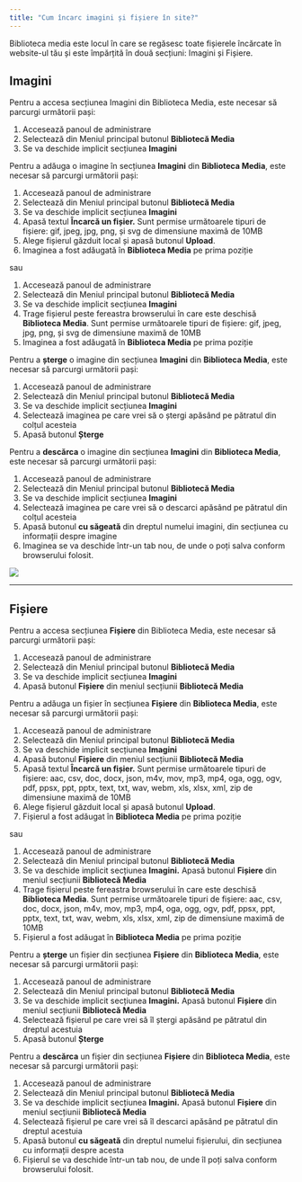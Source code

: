 ```yaml
---
title: "Cum încarc imagini și fișiere în site?"
---
```


Biblioteca media este locul în care se regăsesc toate fișierele
încărcate în website-ul tău și este împărțită în două secțiuni: Imagini
și Fișiere.

## Imagini

Pentru a accesa secțiunea Imagini din Biblioteca Media, este necesar să
parcurgi următorii pași:

1)  Accesează panoul de administrare
2)  Selectează din Meniul principal butonul **Bibliotecă Media**
3)  Se va deschide implicit secțiunea **Imagini**

Pentru a adăuga o imagine în secțiunea **Imagini** din **Biblioteca
Media**, este necesar să parcurgi următorii pași:

1)  Accesează panoul de administrare
2)  Selectează din Meniul principal butonul **Bibliotecă Media**
3)  Se va deschide implicit secțiunea **Imagini**
4)  Apasă textul **Încarcă un fișier.** Sunt permise următoarele tipuri
    de fișiere: gif, jpeg, jpg, png, și svg de dimensiune maximă de
    10MB
5)  Alege fișierul găzduit local și apasă butonul **Upload**.
6)  Imaginea a fost adăugată în **Biblioteca Media** pe prima poziție

sau

1)  Accesează panoul de administrare
2)  Selectează din Meniul principal butonul **Bibliotecă Media**
3)  Se va deschide implicit secțiunea **Imagini**
4)  Trage fișierul peste fereastra browserului în care este deschisă
    **Biblioteca Media**. Sunt permise următoarele tipuri de fișiere:
    gif, jpeg, jpg, png, și svg de dimensiune maximă de 10MB
5)  Imaginea a fost adăugată în **Biblioteca Media** pe prima poziție

Pentru a **șterge** o imagine din secțiunea **Imagini** din **Biblioteca
Media**, este necesar să parcurgi următorii pași:

1)  Accesează panoul de administrare
2)  Selectează din Meniul principal butonul **Bibliotecă Media**
3)  Se va deschide implicit secțiunea **Imagini**
4)  Selectează imaginea pe care vrei să o ștergi apăsând pe pătratul din
    colțul acesteia
5)  Apasă butonul **Șterge**

Pentru a **descărca** o imagine din secțiunea **Imagini** din
**Biblioteca Media**, este necesar să parcurgi următorii pași:

1)  Accesează panoul de administrare
2)  Selectează din Meniul principal butonul **Bibliotecă Media**
3)  Se va deschide implicit secțiunea **Imagini**
4)  Selectează imaginea pe care vrei să o descarci apăsând pe pătratul
    din colțul acesteia
5)  Apasă butonul **cu săgeată** din dreptul numelui imagini, din
    secțiunea cu informații despre imagine
6)  Imaginea se va deschide într-un tab nou, de unde o poți salva
    conform browserului folosit.

<a href="/build/help/008.png">
    <img src="/build/help/008.png" />
</a>

---

## Fișiere

Pentru a accesa secțiunea **Fișiere** din Biblioteca Media, este necesar
să parcurgi următorii pași:

1)  Accesează panoul de administrare
2)  Selectează din Meniul principal butonul **Bibliotecă Media**
3)  Se va deschide implicit secțiunea **Imagini**
4)  Apasă butonul **Fișiere** din meniul secțiunii **Bibliotecă Media**

Pentru a adăuga un fișier în secțiunea **Fișiere** din **Biblioteca
Media**, este necesar să parcurgi următorii pași:

1)  Accesează panoul de administrare
2)  Selectează din Meniul principal butonul **Bibliotecă Media**
3)  Se va deschide implicit secțiunea **Imagini**
4)  Apasă butonul **Fișiere** din meniul secțiunii **Bibliotecă Media**
5)  Apasă textul **Încarcă un fișier.** Sunt permise următoarele tipuri
    de fișiere: aac, csv, doc, docx, json, m4v, mov, mp3, mp4, oga,
    ogg, ogv, pdf, ppsx, ppt, pptx, text, txt, wav, webm, xls, xlsx,
    xml, zip de dimensiune maximă de 10MB
6)  Alege fișierul găzduit local și apasă butonul **Upload**.
7)  Fișierul a fost adăugat în **Biblioteca Media** pe prima poziție

sau

1)  Accesează panoul de administrare
2)  Selectează din Meniul principal butonul **Bibliotecă Media**
3)  Se va deschide implicit secțiunea **Imagini.** Apasă butonul
    **Fișiere** din meniul secțiunii **Bibliotecă Media**
4)  Trage fișierul peste fereastra browserului în care este deschisă
    **Biblioteca Media**. Sunt permise următoarele tipuri de fișiere:
    aac, csv, doc, docx, json, m4v, mov, mp3, mp4, oga, ogg, ogv, pdf,
    ppsx, ppt, pptx, text, txt, wav, webm, xls, xlsx, xml, zip de
    dimensiune maximă de 10MB
5)  Fișierul a fost adăugat în **Biblioteca Media** pe prima poziție

Pentru a **șterge** un fișier din secțiunea **Fișiere** din **Biblioteca
Media**, este necesar să parcurgi următorii pași:

1)  Accesează panoul de administrare
2)  Selectează din Meniul principal butonul **Bibliotecă Media**
3)  Se va deschide implicit secțiunea **Imagini.** Apasă butonul
    **Fișiere** din meniul secțiunii **Bibliotecă Media**
4)  Selectează fișierul pe care vrei să îl ștergi apăsând pe pătratul
    din dreptul acestuia
5)  Apasă butonul **Șterge**

Pentru a **descărca** un fișier din secțiunea **Fișiere** din
**Biblioteca Media**, este necesar să parcurgi următorii pași:

1)  Accesează panoul de administrare
2)  Selectează din Meniul principal butonul **Bibliotecă Media**
3)  Se va deschide implicit secțiunea **Imagini.** Apasă butonul
    **Fișiere** din meniul secțiunii **Bibliotecă Media**
4)  Selectează fișierul pe care vrei să îl descarci apăsând pe pătratul
    din dreptul acestuia
5)  Apasă butonul **cu săgeată** din dreptul numelui fișierului, din
    secțiunea cu informații despre acesta
6)  Fișierul se va deschide într-un tab nou, de unde îl poți salva
    conform browserului folosit.
